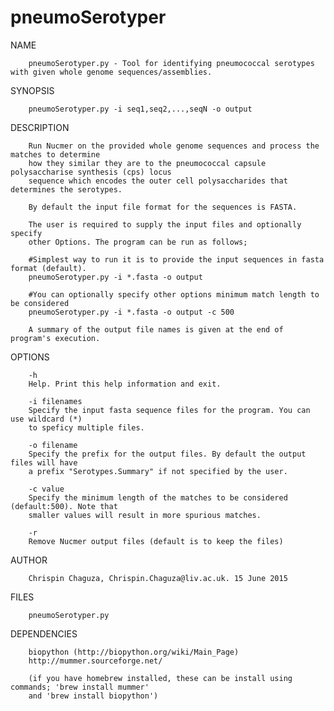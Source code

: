 # pneumoSerotyper

NAME

		pneumoSerotyper.py - Tool for identifying pneumococcal serotypes with given whole genome sequences/assemblies.

SYNOPSIS

		pneumoSerotyper.py -i seq1,seq2,...,seqN -o output

DESCRIPTION

		Run Nucmer on the provided whole genome sequences and process the matches to determine 
		how they similar they are to the pneumococcal capsule polysaccharise synthesis (cps) locus
		sequence which encodes the outer cell polysaccharides that determines the serotypes.

		By default the input file format for the sequences is FASTA.

		The user is required to supply the input files and optionally specify
		other Options. The program can be run as follows;

		#Simplest way to run it is to provide the input sequences in fasta format (default).
		pneumoSerotyper.py -i *.fasta -o output

		#You can optionally specify other options minimum match length to be considered
		pneumoSerotyper.py -i *.fasta -o output -c 500

		A summary of the output file names is given at the end of program's execution.

OPTIONS

		-h
		Help. Print this help information and exit.

		-i filenames
		Specify the input fasta sequence files for the program. You can use wildcard (*)
		to speficy multiple files.

		-o filename
		Specify the prefix for the output files. By default the output files will have
		a prefix "Serotypes.Summary" if not specified by the user.

		-c value
		Specify the minimum length of the matches to be considered (default:500). Note that
		smaller values will result in more spurious matches.

		-r
		Remove Nucmer output files (default is to keep the files)

AUTHOR

		Chrispin Chaguza, Chrispin.Chaguza@liv.ac.uk. 15 June 2015

FILES

		pneumoSerotyper.py

DEPENDENCIES

		biopython (http://biopython.org/wiki/Main_Page) 
		http://mummer.sourceforge.net/ 
		
		(if you have homebrew installed, these can be install using commands; 'brew install mummer'
		and 'brew install biopython')
